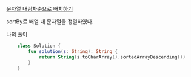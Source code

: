 [문자열 내림차순으로 배치하기](https://programmers.co.kr/learn/courses/30/lessons/12917)

sortBy로 배열 내 문자열을 정렬하였다.

나의 풀이
```kotlin
    class Solution {
        fun solution(s: String): String {
            return String(s.toCharArray().sortedArrayDescending())
        }
    }
```